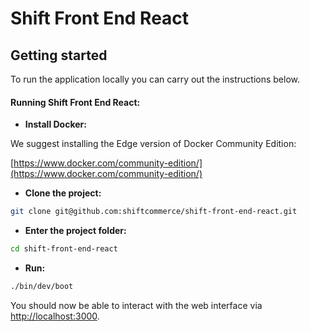 # Shift Front End React

## Getting started

To run the application locally you can carry out the instructions below.

#### Running Shift Front End React:

* **Install Docker:**

We suggest installing the Edge version of Docker Community Edition:

[https://www.docker.com/community-edition/](https://www.docker.com/community-edition/)

* **Clone the project:**

```bash
git clone git@github.com:shiftcommerce/shift-front-end-react.git
```

* **Enter the project folder:**

```bash
cd shift-front-end-react
```

* **Run:**

```bash
./bin/dev/boot
```

You should now be able to interact with the web interface via [http://localhost:3000](http://localhost:3000).

